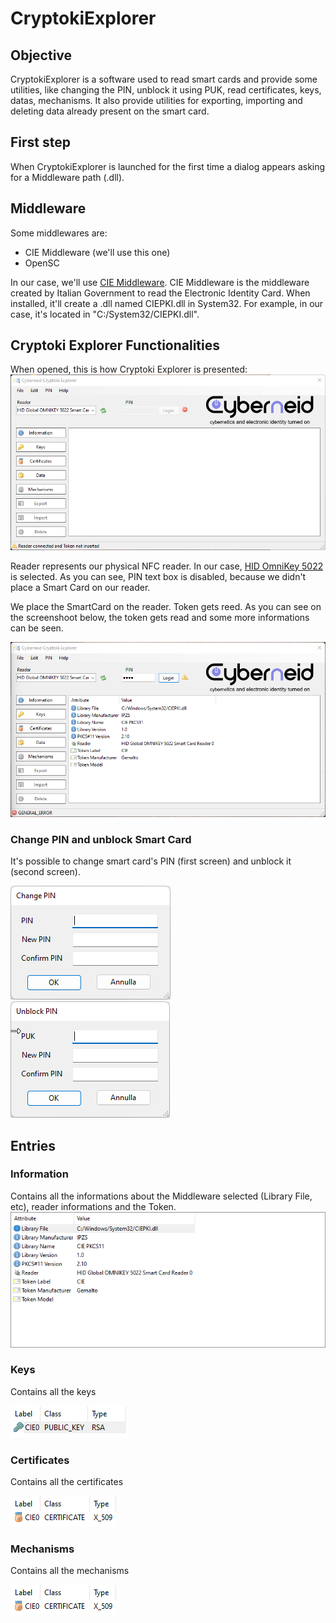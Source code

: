 # CryptokiExplorer

## Objective

CryptokiExplorer is a software used to read smart cards and provide some utilities, like changing the PIN, unblock it using PUK, read certificates, keys, datas, mechanisms. 
It also provide utilities for exporting, importing and deleting data already present on the smart card.

## First step
When CryptokiExplorer is launched for the first time a dialog appears asking for a Middleware path 
(.dll).
## Middleware
Some middlewares are:
- CIE Middleware (we'll use this one)
- OpenSC

In our case, we'll use [CIE Middleware](https://www.cartaidentita.interno.gov.it/fornitori-di-servizi/documentaziosne-middleware-cie/). CIE Middleware is the middleware created by Italian Government to read the Electronic Identity Card.
When installed, it'll create a .dll named CIEPKI.dll in System32.
For example, in our case, it's located in "C:/System32/CIEPKI.dll".


## Cryptoki Explorer Functionalities
When opened, this is how Cryptoki Explorer is presented:
![start-up-image](./readme/CryptokiExplorer_startup.png)

Reader represents our physical NFC reader. In our case, [HID OmniKey 5022](https://www.hidglobal.com/products/5022) is selected. As you can see, PIN text box is disabled, because we didn't place a Smart Card on our reader.

We place the SmartCard on the reader. Token gets reed.
As you can see on the screenshoot below, the token gets read and some more informations can be seen.

![start-up-image](./readme/CryptokiExplorer_step1.png)

### Change PIN and unblock Smart Card
It's possible to change smart card's PIN (first screen) and unblock it (second screen).

![change-pin](./readme/CryptokiExplorer_change_pin.png) ![unblock-smart-card](./readme/CryptokiExplorer_unblock.png)


## Entries
### Information
Contains all the informations about the Middleware selected (Library File, etc), reader informations and the Token.
![information](./readme/CryptokiExplorer_information.png)

### Keys
Contains all the keys

![keys](./readme/CryptokiExplorer_keys.png)

### Certificates
Contains all the certificates

![keys](./readme/CryptokiExplorer_certificates.png)


### Mechanisms
Contains all the mechanisms

![keys](./readme/CryptokiExplorer_certificates.png)


